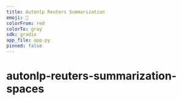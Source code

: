 ```yaml
---
title: Autonlp Reuters Summarization
emoji: 🤗
colorFrom: red
colorTo: gray
sdk: gradio
app_file: app.py
pinned: false
---
```


# autonlp-reuters-summarization-spaces
